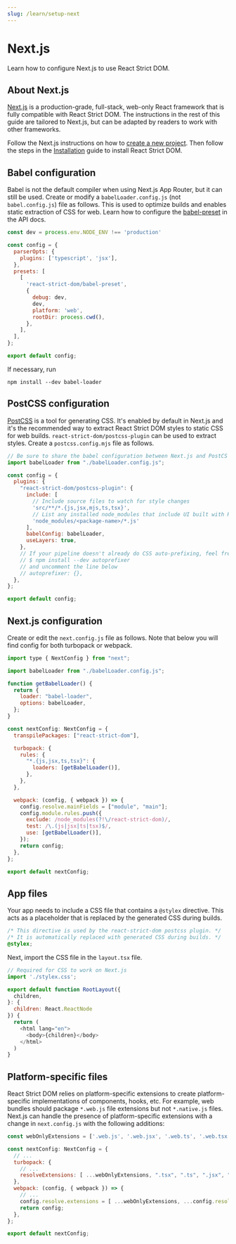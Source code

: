 ```yaml
---
slug: /learn/setup-next
---
```


# Next.js

<p className="text-xl">Learn how to configure Next.js to use React Strict DOM.</p>

## About Next.js

[Next.js](https://nextjs.org) is a production-grade, full-stack, web-only React framework that is fully compatible with React Strict DOM. The instructions in the rest of this guide are tailored to Next.js, but can be adapted by readers to work with other frameworks.

Follow the Next.js instructions on how to [create a new project](https://nextjs.org/docs/app/getting-started/installation). Then follow the steps in the [Installation](/learn/installation) guide to install React Strict DOM.

## Babel configuration

Babel is not the default compiler when using Next.js App Router, but it can still be used. Create or modify a `babelLoader.config.js` (not `babel.config.js`) file as follows. This is used to optimize builds and enables static extraction of CSS for web. Learn how to configure the [babel-preset](/api/babel-preset/) in the API docs.

```js title="babelLoader.config.js"
const dev = process.env.NODE_ENV !== 'production'

const config = {
  parserOpts: {
    plugins: ['typescript', 'jsx'],
  },
  presets: [
    [
      'react-strict-dom/babel-preset',
      {
        debug: dev,
        dev,
        platform: 'web',
        rootDir: process.cwd(),
      },
    ],
  ],
};

export default config;
```

If necessary, run

```
npm install --dev babel-loader
```


## PostCSS configuration

[PostCSS](https://postcss.org/) is a tool for generating CSS. It's enabled by default in Next.js and it's the recommended way to extract React Strict DOM styles to static CSS for web builds. `react-strict-dom/postcss-plugin` can be used to extract styles. Create a `postcss.config.mjs` file as follows.

```js title="postcss.config.mjs"
// Be sure to share the babel configuration between Next.js and PostCS
import babelLoader from "./babelLoader.config.js";

const config = {
  plugins: {
    "react-strict-dom/postcss-plugin": {
      include: [
        // Include source files to watch for style changes
        'src/**/*.{js,jsx,mjs,ts,tsx}',
        // List any installed node_modules that include UI built with React Strict DOM
        'node_modules/<package-name>/*.js'
      ],
      babelConfig: babelLoader,
      useLayers: true,
    },
    // If your pipeline doesn't already do CSS auto-prefixing, feel free to install as well autoprefixer
    // $ npm install --dev autoprefixer
    // and uncomment the line below
    // autoprefixer: {},
  },
};

export default config;
```

## Next.js configuration

Create or edit the `next.config.js` file as follows. Note that below you will find config for both turbopack or webpack.

```js title="next.config.js"
import type { NextConfig } from "next";

import babelLoader from "./babelLoader.config.js";

function getBabelLoader() {
  return {
    loader: "babel-loader",
    options: babelLoader,
  };
}

const nextConfig: NextConfig = {
  transpilePackages: ["react-strict-dom"],

  turbopack: {
    rules: {
      "*.{js,jsx,ts,tsx}": {
        loaders: [getBabelLoader()],
      },
    },
  },

  webpack: (config, { webpack }) => {
    config.resolve.mainFields = ["module", "main"];
    config.module.rules.push({
      exclude: /node_modules(?!\/react-strict-dom)/,
      test: /\.(js|jsx|ts|tsx)$/,
      use: [getBabelLoader()],
    });
    return config;
  },
};

export default nextConfig;
```

## App files

Your app needs to include a CSS file that contains a `@stylex` directive. This acts as a placeholder that is replaced by the generated CSS during builds.

```css title="stylex.css"
/* This directive is used by the react-strict-dom postcss plugin. */
/* It is automatically replaced with generated CSS during builds. */
@stylex;
```

Next, import the CSS file in the `layout.tsx` file.

```js title="src/app/layout.tsx"
// Required for CSS to work on Next.js
import './stylex.css';

export default function RootLayout({
  children,
}: {
  children: React.ReactNode
}) {
  return (
    <html lang="en">
      <body>{children}</body>
    </html>
  )
}
```

## Platform-specific files

React Strict DOM relies on platform-specific extensions to create platform-specific implementations of components, hooks, etc. For example, web bundles should package `*.web.js` file extensions but not `*.native.js` files. Next.js can handle the presence of platform-specific extensions with a change in `next.config.js` with the following additions:

```js title="next.config.js"
const webOnlyExtensions = ['.web.js', '.web.jsx', '.web.ts', '.web.tsx'];

const nextConfig: NextConfig = {
  // ...
  turbopack: {
    // ...
    resolveExtensions: [ ...webOnlyExtensions, ".tsx", ".ts", ".jsx", ".js", ".mjs", ".json"],
  },
  webpack: (config, { webpack }) => {
    // ...
    config.resolve.extensions = [ ...webOnlyExtensions, ...config.resolve.extensions];
    return config;
  },
};

export default nextConfig;
```
